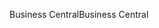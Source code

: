 <span data-ttu-id="f24e2-101">Business Central</span><span class="sxs-lookup"><span data-stu-id="f24e2-101">Business Central</span></span>
